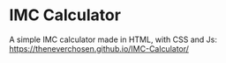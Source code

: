 # IMC Calculator
A simple IMC calculator made in HTML, with CSS and Js: https://theneverchosen.github.io/IMC-Calculator/
